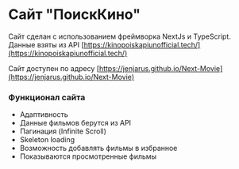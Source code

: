 # Сайт "ПоискКино"

Сайт сделан с использованием фреймворка NextJs и TypeScript. Данные взяты из API [https://kinopoiskapiunofficial.tech/](https://kinopoiskapiunofficial.tech/)

Сайт доступен по адресу [https://jenjarus.github.io/Next-Movie](https://jenjarus.github.io/Next-Movie)

### Функционал сайта
- Адаптивность
- Данные фильмов берутся из API
- Пагинация (Infinite Scroll)
- Skeleton loading
- Возможность добавлять фильмы в избранное
- Показываются просмотренные фильмы